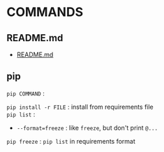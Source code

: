 # COMMANDS

## README.md  
*	[README.md](./README.md)  

## pip
`pip COMMAND` :  

`pip install -r FILE` : install from requirements file  
`pip list` :  
*	`--format=freeze` : like `freeze`, but don't print `@...`

`pip freeze` : `pip list` in requirements format  


